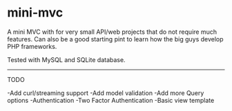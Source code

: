 # mini-mvc

A mini MVC with for very small API/web projects that do not require much features.
Can also be a good starting pint to learn how the big guys develop PHP frameworks.

Tested with MySQL and SQLite database.

---

TODO

  -Add curl/streaming support
  -Add model validation
  -Add more Query options
  -Authentication
  -Two Factor Authentication
  -Basic view template
